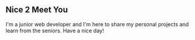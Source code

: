 ## Nice 2 Meet You
I'm a junior web developer and I'm here to share my personal projects and learn from the seniors.
Have a nice day!



